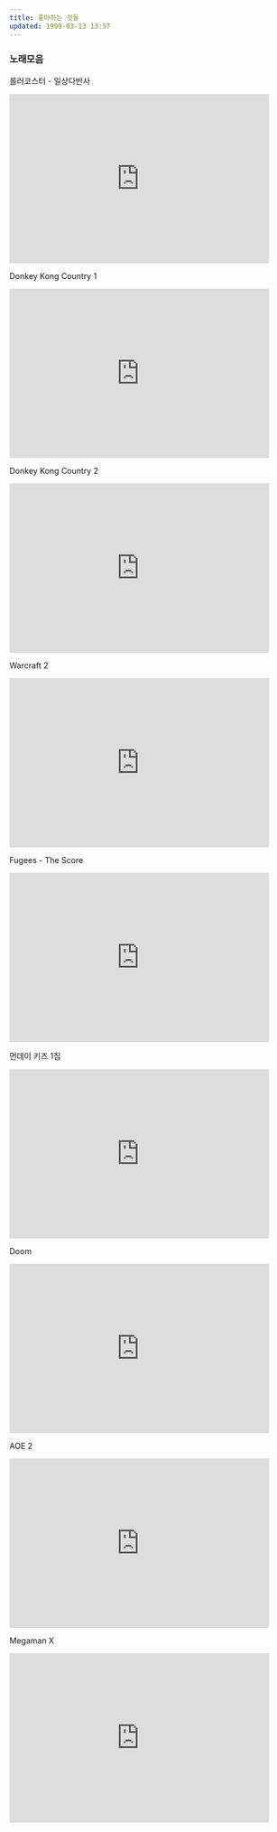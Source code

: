 ```yaml
---
title: 좋아하는 것들
updated: 1999-03-13 13:57
---
```


### 노래모음

롤러코스터 - 일상다반사
<iframe width="460" height="300" src="https://www.youtube.com/embed/WS7n0TM0cG8" frameborder="0" allow="accelerometer; autoplay; clipboard-write; encrypted-media; gyroscope; picture-in-picture" allowfullscreen></iframe>

<div class="divider"></div>

Donkey Kong Country 1
<iframe width="460" height="300" src="https://www.youtube.com/embed/_4EjGXRDOH0" frameborder="0" allow="accelerometer; autoplay; clipboard-write; encrypted-media; gyroscope; picture-in-picture" allowfullscreen></iframe>

<div class="divider"></div>

Donkey Kong Country 2
<iframe width="460" height="300" src="https://www.youtube.com/embed/dIKdZ2827rM" frameborder="0" allow="accelerometer; autoplay; clipboard-write; encrypted-media; gyroscope; picture-in-picture" allowfullscreen></iframe>

<div class="divider"></div>

Warcraft 2
<iframe width="460" height="300" src="https://www.youtube.com/embed/pGl4slGxY8U" frameborder="0" allow="accelerometer; autoplay; clipboard-write; encrypted-media; gyroscope; picture-in-picture" allowfullscreen></iframe>

<div class="divider"></div>

Fugees - The Score
<iframe width="460" height="300" src="https://www.youtube.com/embed/7UfVr5Xib50" frameborder="0" allow="accelerometer; autoplay; clipboard-write; encrypted-media; gyroscope; picture-in-picture" allowfullscreen></iframe>

<div class="divider"></div>

먼데이 키즈 1집
<iframe width="460" height="300" src="https://www.youtube.com/embed/ALTYcYCImIo" frameborder="0" allow="accelerometer; autoplay; clipboard-write; encrypted-media; gyroscope; picture-in-picture" allowfullscreen></iframe>

<div class="divider"></div>

Doom
<iframe width="460" height="300" src="https://www.youtube.com/embed/0gEkNVq1ct0" frameborder="0" allow="accelerometer; autoplay; clipboard-write; encrypted-media; gyroscope; picture-in-picture" allowfullscreen></iframe>

<div class="divider"></div>

AOE 2
<iframe width="460" height="300" src="https://www.youtube.com/embed/jadxTFqyhRM" frameborder="0" allow="accelerometer; autoplay; clipboard-write; encrypted-media; gyroscope; picture-in-picture" allowfullscreen></iframe>

<div class="divider"></div>

Megaman X
<iframe width="460" height="300" src="https://www.youtube.com/embed/tBWl9p0fH28" frameborder="0" allow="accelerometer; autoplay; clipboard-write; encrypted-media; gyroscope; picture-in-picture" allowfullscreen></iframe>

